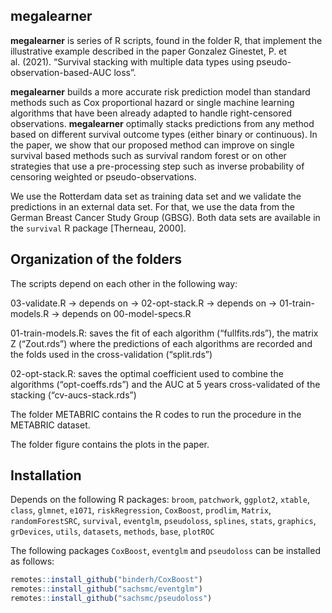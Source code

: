 
<!-- README.md is generated from README.Rmd. Please edit that file -->

## megalearner

<!-- badges: start -->

<!-- badges: end -->

**megalearner** is series of R scripts, found in the folder R, that
implement the illustrative example described in the paper Gonzalez
Ginestet, P. et al. (2021). “Survival stacking with multiple data types
using pseudo-observation-based-AUC loss”.

**megalearner** builds a more accurate risk prediction model than
standard methods such as Cox proportional hazard or single machine
learning algorithms that have been already adapted to handle
right-censored observations. **megalearner** optimally stacks
predictions from any method based on different survival outcome types
(either binary or continuous). In the paper, we show that our proposed
method can improve on single survival based methods such as survival
random forest or on other strategies that use a pre-processing step such
as inverse probability of censoring weighted or pseudo-observations.

We use the Rotterdam data set as training data set and we validate the
predictions in an external data set. For that, we use the data from the
German Breast Cancer Study Group (GBSG). Both data sets are available in
the `survival` R package \[Therneau, 2000\].

## Organization of the folders

The scripts depend on each other in the following way:

03-validate.R -\> depends on -\> 02-opt-stack.R -\> depends on -\>
01-train-models.R -\> depends on 00-model-specs.R

01-train-models.R: saves the fit of each algorithm (“fullfits.rds”), the
matrix Z (“Zout.rds”) where the predictions of each algorithms are
recorded and the folds used in the cross-validation (“split.rds”)

02-opt-stack.R: saves the optimal coefficient used to combine the
algorithms (“opt-coeffs.rds”) and the AUC at 5 years cross-validated of
the stacking (“cv-aucs-stack.rds”)

The folder METABRIC contains the R codes to run the procedure in the METABRIC dataset.

The folder figure contains the plots in the paper. 

## Installation

Depends on the following R packages: `broom`, `patchwork`, `ggplot2`,
`xtable`, `class`, `glmnet`, `e1071`, `riskRegression`, `CoxBoost`,
`prodlim`, `Matrix`, `randomForestSRC`, `survival`, `eventglm`,
`pseudoloss`, `splines`, `stats`, `graphics`, `grDevices`, `utils`,
`datasets`, `methods`, `base`, `plotROC`

The following packages `CoxBoost`, `eventglm` and `pseudoloss` can be
installed as follows:

``` r
remotes::install_github("binderh/CoxBoost")
remotes::install_github("sachsmc/eventglm")
remotes::install_github("sachsmc/pseudoloss")
```
